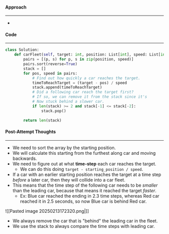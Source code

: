 #### Approach
---
- 

#### Code
---

```python
class Solution:
	def carFleet(self, target: int, position: List[int], speed: List[int]) -> int:
		pairs = [(p, s) for p, s in zip(position, speed)]
        pairs.sort(reverse=True)
		stack = []
		for pos, speed in pairs:
			# Find out how quickly a car reaches the target.
			timeToReachTarget = (target - pos) / speed
			stack.append(timeToReachTarget)
			# Did a following car reach the target first?
			# If so, we can remove it from the stack since it's 
			# Now stuck behind a slower car.
			if len(stack) >= 2 and stack[-1] <= stack[-2]:
				stack.pop()
	
		return len(stack)
```

#### Post-Attempt Thoughts
---
- We need to sort the array by the starting position.
- We will calculate this starting from the furthest along car and moving backwards.
- We need to figure out at what **time-step** each car reaches the target.
	- We can do this doing `target - starting_position / speed`.
- If a car with an earlier starting position reaches the target at a time step _before_ a later car, then they will collide into a car fleet.
- This means that the time step of the following car needs to be _smaller_ than the leading car, because that means it reached the target _faster_.
	- Ex: Blue car reached the ending in 2.3 time steps, whereas Red car reached it in 2.5 seconds, so now Blue car is behind Red car.

![[Pasted image 20250213172320.png|]]

- We always remove the car that is "behind" the leading car in the fleet.
- We use the stack to always compare the time steps with leading car.